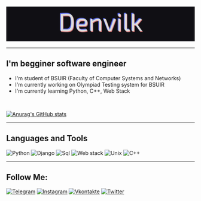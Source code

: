 [![Header](https://github.com/DenVilk/denvilk/blob/main/assets/github.png)](https://vk.com/denvilk)

---

## I'm begginer software engineer

- I'm student of BSUIR (Faculty of Computer Systems and Networks)
- I'm currently working on Olympiad Testing system for BSUIR
- I'm currently learning Python, C++, Web Stack

</br>

[![Anurag's GitHub stats](https://github-readme-stats.vercel.app/api?username=denvilk&count_private=true&&hide=issues,contribs&show_icons=true&bg_color=100f14&hide_border=true&title_color=dedede&text_color=5465e8&icon_color=db7979)](https://github.com/anuraghazra/github-readme-stats)

---

## Languages and Tools

![Python](https://img.shields.io/badge/-Python-090909?style=for-the-badge&logo=python&logoColor=ddea39)
![Django](https://img.shields.io/badge/-Framework-090909?style=for-the-badge&logo=django&logoColor=47C5FB)
![Sql](https://img.shields.io/badge/-Sql-090909?style=for-the-badge&logo=mysql&logoColor=00648B)
![Web stack](https://img.shields.io/badge/-webStack-090909?style=for-the-badge&logo=react&logoColor=47C5FB)
![Unix](https://img.shields.io/badge/-unix-090909?style=for-the-badge&logo=ubuntu&logoColor=f49821)
![C++](https://img.shields.io/badge/-C++-090909?style=for-the-badge&logo=C%2b%2b&logoColor=6296CC)

---

## Follow Me:

[![Telegram](https://img.shields.io/badge/-Telegram-090909?style=for-the-badge&logo=telegram&logoColor=27A0D9)](https://t.me/Redkliff)
[![Instagram](https://img.shields.io/badge/-Instagram-090909?style=for-the-badge&logo=instagram&logoColor=B4068E)](https://www.instagram.com/vova_velikovich)
[![Vkontakte](https://img.shields.io/badge/-Vkontakte-090909?style=for-the-badge&logo=Vk&logoColor=4F7DB3)](https://vk.com/denvilk)
[![Twitter](https://img.shields.io/badge/-Twitter-090909?style=for-the-badge&logo=Twitter&logoColor=1C9DEB)](https://twitter.com/vova_velikovich)
